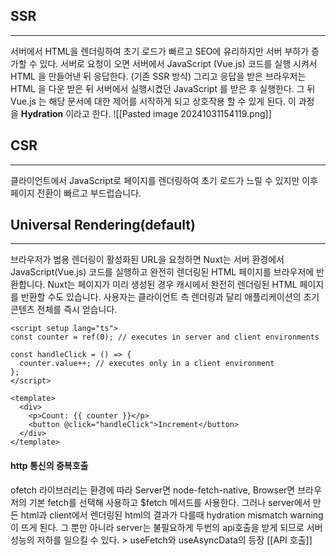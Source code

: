 ## SSR
---
서버에서 HTML을 렌더링하여 초기 로드가 빠르고 SEO에 유리하지만 서버 부하가 증가할 수 있다.
서버로 요청이 오면 서버에서 JavaScript (Vue.js) 코드를 실행 시켜서 HTML 을 만들어낸 뒤 응답한다. (기존 SSR 방식) 그리고 응답을 받은 브라우저는 HTML 을 다운 받은 뒤 서버에서 실행시켰던 JavaScript 를 받은 후 실행한다. 그 뒤 Vue.js 는 해당 문서에 대한 제어를 시작하게 되고 상호작용 할 수 있게 된다. 이 과정을 **Hydration** 이라고 한다.
![[Pasted image 20241031154119.png]]
## CSR
---
클라이언트에서 JavaScript로 페이지를 렌더링하여 초기 로드가 느릴 수 있지만 이후 페이지 전환이 빠르고 부드럽습니다.

## Universal Rendering(default)
---
브라우저가 범용 렌더링이 활성화된 URL을 요청하면 Nuxt는 서버 환경에서 JavaScript(Vue.js) 코드를 실행하고 완전히 렌더링된 HTML 페이지를 브라우저에 반환합니다. Nuxt는 페이지가 미리 생성된 경우 캐시에서 완전히 렌더링된 HTML 페이지를 반환할 수도 있습니다. 사용자는 클라이언트 측 렌더링과 달리 애플리케이션의 초기 콘텐츠 전체를 즉시 얻습니다.
```vue
<script setup lang="ts">
const counter = ref(0); // executes in server and client environments

const handleClick = () => {
  counter.value++; // executes only in a client environment
};
</script>

<template>
  <div>
    <p>Count: {{ counter }}</p>
    <button @click="handleClick">Increment</button>
  </div>
</template>

```

#### http 통신의 중복호출
ofetch 라이브러리는 환경에 따라 Server면 node-fetch-native, Browser면 브라우저의 기본 fetch를 선택해 사용하고 $fetch 메서드를 사용한다.
그러나 server에서 만든 html과 client에서 렌더링된 html의 결과가 다를때 hydration mismatch warning이 뜨게 된다. 그 뿐만 아니라 server는 불필요하게 두번의 api호출을 받게 되므로 서버 성능의 저하를 일으킬 수 있다. > useFetch와 useAsyncData의 등장
[[API 호출]]
